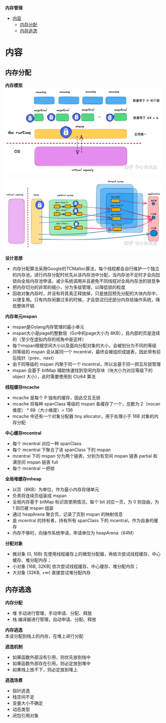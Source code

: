 **内存管理**
- [内容](#内容)
  - [内存分配](#内存分配)
  - [内存逃逸](#内存逃逸)

# 内容 #
## 内存分配 ##
**内存模型**  
![](./images/memory/malloc.webp)

![](./images/memory/thread_cache_malloc.webp)

**设计思想**  
- 内存分配算法采用Google的TCMalloc算法，每个线程都会自行维护一个独立的内存池，进行内存分配时优先从该内存池中分配，当内存池不足时才会向加锁向全局内存池申请，减少系统调用并且避免不同线程对全局内存池的锁竞争
- 把内存切分的非常的细小，分为多级管理，以降低锁的粒度
- 回收对象内存时，并没有将其真正释放掉，只是放回预先分配的大块内存中，以便复用。只有内存闲置过多的时候，才会尝试归还部分内存给操作系统，降低整体开销
  
**内存单元mspan**  
- mspan是Golang内存管理的最小单元
- mspan大小是page的整数倍（Go中的page大小为 8KB），且内部的页是连续的（至少在虚拟内存的视角中是这样）
- 每个mspan根据空间大小以及面向分配对象的大小，会被划分为不同的等级
- 同等级的 mspan 会从属同一个 mcentral，最终会被组织成链表，因此带有前后指针（prev、next）
- 由于同等级的 mspan 内聚于同一个 mcentral，所以会基于同一把互斥锁管理
- mspan 会基于 bitMap 辅助快速找到空闲内存块（块大小为对应等级下的 object 大小），此时需要使用到 Ctz64 算法

**线程缓存mcache**  
- mcache 是每个 P 独有的缓存，因此交互无锁
- mcache 将每种 spanClass 等级的 mspan 各缓存了一个，总数为 2（nocan 维度） * 68（大小维度）= 136
- mcache 中还有一个对象分配器 tiny allocator，用于处理小于 16B 对象的内存分配

**中心缓存mcentral**  
- 每个 mcentral 对应一种 spanClass
- 每个 mcentral 下聚合了该 spanClass 下的 mspan
- mcentral 下的 mspan 分为两个链表，分别为有空间 mspan 链表 partial 和满空间 mspan 链表 full
- 每个 mcentral 一把锁

**全局堆缓存mheap**  
- 以页（8KB）为单位，作为最小内存存储单元
- 负责将连续页组装成 mspan
- 全局内存基于 bitMap 标识其使用情况，每个 bit 对应一页，为 0 则自由，为 1 则已被 mspan 组装
- 通过 heapArena 聚合页，记录了页到 mspan 的映射信息
- 是 mcentral 的持有者，持有所有 spanClass 下的 mcentral，作为自身的缓存
- 内存不够时，向操作系统申请，申请单位为 heapArena（64M）

**分配对象**  
- 微对象 (0, 16B) 先使用线程缓存上的微型分配器，再依次尝试线程缓存、中心缓存、堆分配内存；
- 小对象 [16B, 32KB] 依次尝试线程缓存、中心缓存、堆分配内存；
- 大对象 (32KB, +∞) 直接尝试堆分配内存

## 内存逃逸 ##
**内存分配**  
- 堆 手动进行管理，手动申请、分配、释放
- 栈 编译器进行管理，自动申请、分配、释放

**内存逃逸**  
本该分配到栈上的内存，在堆上进行分配

**逃逸机制**  
- 如果函数外部没有引用，则优先放到栈中
- 如果函数外部存在引用，则必定放到堆中
- 如果栈上放不下，则必定放到堆上
  
**逃逸场景**  
- 指针逃逸
- 栈空间不足
- 变量大小不确定
- 动态类型
- 闭包引用对象
